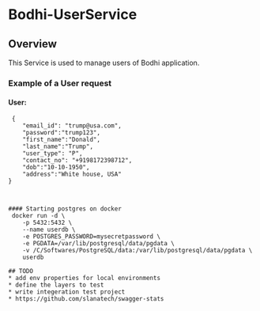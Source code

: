 # Bodhi-UserService
## Overview
This Service is used to manage users of Bodhi application.

### Example of a User request
#### User:
```
 {
    "email_id": "trump@usa.com",   
    "password":"trump123",
    "first_name":"Donald",
    "last_name":"Trump",
    "user_type": "P",
    "contact_no": "+9198172398712",
    "dob":"10-10-1950",
    "address":"White house, USA"
}



#### Starting postgres on docker 
 docker run -d \
    -p 5432:5432 \
    --name userdb \
    -e POSTGRES_PASSWORD=mysecretpassword \
    -e PGDATA=/var/lib/postgresql/data/pgdata \
    -v /C/Softwares/PostgreSQL/data:/var/lib/postgresql/data/pgdata \
    userdb

## TODO 
* add env properties for local environments
* define the layers to test 
* write integeration test project
* https://github.com/slanatech/swagger-stats